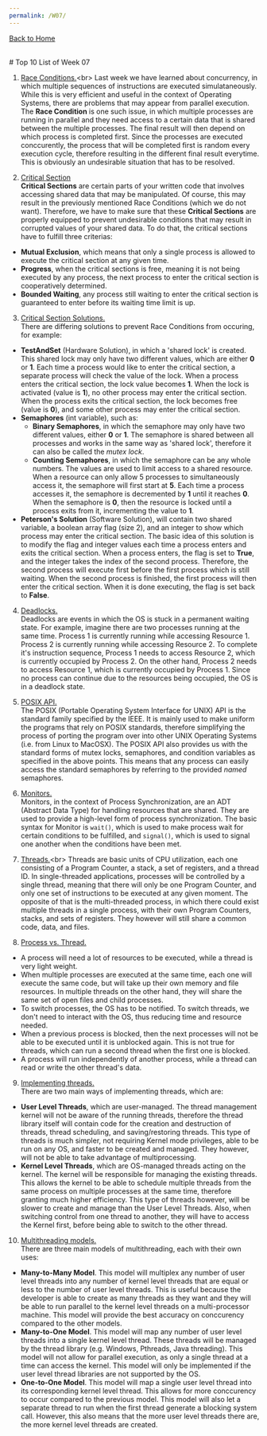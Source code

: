 ```yaml
---
permalink: /W07/
---
```

[Back to Home](../)

<br>
# Top 10 List of Week 07

1. [Race Conditions.](https://searchstorage.techtarget.com/definition/race-condition#:~:text=A%20race%20condition%20is%20an,sequence%20to%20be%20done%20correctly.)<br>
Last week we have learned about concurrency, in which multiple sequences of instructions are executed simulataneously. While this is very efficient and useful in the context of Operating Systems, there are problems that may appear from parallel execution. The **Race Condition** is one such issue, in which multiple processes are running in parallel and they need access to a certain data that is shared between the multiple processes. The final result will then depend on which process is completed first. Since the processes are executed conccurently, the process that will be completed first is random every execution cycle, therefore resulting in the different final result everytime. This is obviously an undesirable situation that has to be resolved.

2. [Critical Section ](https://medium.com/@yash.kukreja.98/day-12-cs-fundamentals-december-about-operating-systems-critical-section-problem-c70e457c619a)<br>
**Critical Sections** are certain parts of your written code that involves accessing shared data that may be manipulated. Of course, this may result in the previously mentioned Race Conditions (which we do not want). Therefore, we have to make sure that these **Critical Sections** are properly equipped to prevent undesirable conditions that may result in corrupted values of your shared data. To do that, the critical sections have to fulfill three criterias:
* **Mutual Exclusion**, which means that only a single process is allowed to execute the critical section at any given time.
* **Progress**, when the critical sections is free, meaning it is not being executed by any process, the next process to enter the critical section is cooperatively determined.
* **Bounded Waiting**, any process still waiting to enter the critical section is guaranteed to enter before its waiting time limit is up.

3. [Critical Section Solutions.](https://medium.com/@yash.kukreja.98/day-12-cs-fundamentals-december-about-operating-systems-critical-section-problem-c70e457c619a)<br>
There are differing solutions to prevent Race Conditions from occuring, for example:
* **TestAndSet** (Hardware Solution), in which a 'shared lock' is created. This shared lock may only have two different values, which are either **0** or **1**. Each time a process would like to enter the critical section, a separate process will check the value of the lock. When a process enters the critical section, the lock value becomes **1**. When the lock is activated (value is **1**), no other process may enter the critical section. When the process exits the critical section, the lock becomes free (value is **0**), and some other process may enter the critical section.<br>
* **Semaphores** (int variable), such as:
  - **Binary Semaphores**, in which the semaphore may only have two different values, either **0** or **1**. The semaphore is shared between all processes and works in the same way as 'shared lock', therefore it can also be called the *mutex lock*.
  - **Counting Semaphores**, in which the semaphore can be any whole numbers. The values are used to limit access to a shared resource. When a resource can only allow 5 processes to simultaneously access it, the semaphore will first start at **5**. Each time a process accesses it, the semaphore is decremented by **1** until it reaches **0**. When the semaphore is **0**, then the resource is locked until a process exits from it, incrementing the value to **1**.
* **Peterson's Solution** (Software Solution), will contain two shared variable, a boolean array flag (size 2), and an integer to show which process may enter the critical section. The basic idea of this solution is to modify the flag and integer values each time a process enters and exits the critical section. When a process enters, the flag is set to **True**, and the integer takes the index of the second process. Therefore, the second process will execute first before the first process which is still waiting. When the second process is finished, the first process will then enter the critical section. When it is done executing, the flag is set back to **False**. 

4. [Deadlocks.](https://www.tutorialspoint.com/process-deadlocks-in-operating-system)<br>
Deadlocks are events in which the OS is stuck in a permanent waiting state. For example, imagine there are two processes running at the same time. Process 1 is currently running while accessing Resource 1. Process 2 is currently running while accessing Resource 2. To complete it's instruction sequence, Process 1 needs to access Resource 2, which is currently occupied by Process 2. On the other hand, Process 2 needs to access Resource 1, which is currently occupied by Process 1. Since no process can continue due to the resources being occupied, the OS is in a deadlock state. 

5. [POSIX API.](https://whatis.techtarget.com/definition/POSIX-Portable-Operating-System-Interface)<br>
The POSIX (Portable Operating System Interface for UNIX) API is the standard family specified by the IEEE. It is mainly used to make uniform the programs that rely on POSIX standards, therefore simplifying the process of porting the program over into other UNIX Operating Systems (i.e. from Linux to MacOSX). The POSIX API also provides us with the standard forms of mutex locks, semaphores, and condition variables as specified in the above points. This means that any process can easily access the standard semaphores by referring to the provided *named* semaphores. 

6. [Monitors.](https://www.geeksforgeeks.org/monitors-in-process-synchronization/)<br>
Monitors, in the context of Process Synchronization, are an ADT (Abstract Data Type) for handling resources that are shared. They are used to provide a high-level form of process synchronization. The basic syntax for Monitor is `wait()`, which is used to make process wait for certain conditions to be fulfilled, and `signal()`, which is used to signal one another when the conditions have been met. 

7. [Threads.](https://www.cs.uic.edu/~jbell/CourseNotes/OperatingSystems/4_Threads.html#:~:text=A%20thread%20is%20a%20basic,out%20at%20any%20given%20time.)<br>
Threads are basic units of CPU utilization, each one consisting of a Program Counter, a stack, a set of registers, and a thread ID. In single-threaded applications, processes will be controlled by a single thread, meaning that there will only be one Program Counter, and only one set of instructions to be executed at any given moment. The opposite of that is the multi-threaded process, in which there could exist multiple threads in a single process, with their own Program Counters, stacks, and sets of registers. They however will still share a common code, data, and files.

8. [Process vs. Thread.](https://www.tutorialspoint.com/operating_system/os_multi_threading.htm)<br>
* A process will need a lot of resources to be executed, while a thread is very light weight.
* When multiple processes are executed at the same time, each one will execute the same code, but will take up their own memory and file resources. In multiple threads on the other hand, they will share the same set of open files and child processes.
* To switch processes, the OS has to be notified. To switch threads, we don't need to interact with the OS, thus reducing time and resource needed.
* When a previous process is blocked, then the next processes will not be able to be executed until it is unblocked again. This is not true for threads, which can run a second thread when the first one is blocked.
* A process will run independently of another process, while a thread can read or write the other thread's data. 

9. [Implementing threads.](https://www.tutorialspoint.com/operating_system/os_multi_threading.htm)<br>
There are two main ways of implementing threads, which are:
* **User Level Threads**, which are user-managed. The thread management kernel will not be aware of the running threads, therefore the thread library itself will contain code for the creation and destruction of threads, thread scheduling, and saving/restoring threads. This type of threads is much simpler, not requiring Kernel mode privileges, able to be run on any OS, and faster to be created and managed. They however, will not be able to take advantage of multiprocessing.
* **Kernel Level Threads**, which are OS-managed threads acting on the kernel. The kernel will be responsible for managing the existing threads. This allows the kernel to be able to schedule multiple threads from the same process on multiple processes at the same time, therefore granting much higher efficiency. This type of threads however, will be slower to create and manage than the User Level Threads. Also, when switching control from one thread to another, they will have to access the Kernel first, before being able to switch to the other thread.

10. [Multithreading models.](https://www.tutorialspoint.com/operating_system/os_multi_threading.htm)<br>
There are three main models of multithreading, each with their own uses:
* **Many-to-Many Model**. This model will multiplex any number of user level threads into any number of kernel level threads that are equal or less to the number of user level threads. This is useful because the developer is able to create as many threads as they want and they will be able to run parallel to the kernel level threads on a multi-processor machine. This model will provide the best accuracy on conccurency compared to the other models.
* **Many-to-One Model**. This model will map any number of user level threads into a single kernel level thread. These threads will be managed by the thread library (e.g. Windows, Pthreads, Java threading). This model will not allow for parallel execution, as only a single thread at a time can access the kernel. This model will only be implemented if the user level thread libraries are not supported by the OS.
* **One-to-One Model**. This model will map a single user level thread into its corresponding kernel level thread. This allows for more conccurency to occur compared to the previous model. This model will also let a separate thread to run when the first thread generate a blocking system call. However, this also means that the more user level threads there are, the more kernel level threads are created.

